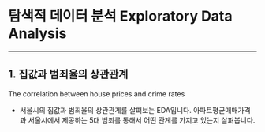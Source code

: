 # 탐색적 데이터 분석 Exploratory Data Analysis
---
## 1. 집값과 범죄율의 상관관계  
The correlation between house prices and crime rates
* 서울시의 집값과 범죄율의 상관관계를 살펴보는 EDA입니다. 아파트평균매매가격과 서울시에서 제공하는 5대 범죄를 통해서 어떤 관계를 가지고 있는지 살펴봅니다.
